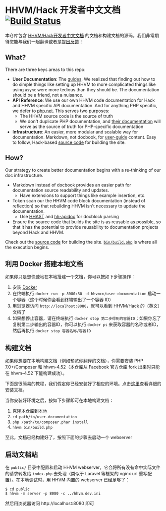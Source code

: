 # HHVM/Hack 开发者中文文档 [![Build Status](https://travis-ci.org/hhvm/user-documentation.svg?branch=master)](https://travis-ci.org/hhvm/user-documentation)

本仓库包含 [HHVM/Hack开发者中文文档](https://github.com/hhvm-cn/user-documentation) 的文档和构建文档的源码，我们非常期待您能与我们一起翻译或者是[提出反馈](https://github.com/hhvm-cn/user-documentation/issues/new)！

## What?

There are three keys areas to this repo:

* **User Documentation**: The [guides](https://github.com/hhvm/user-documentation/tree/master/guides). We realized that finding out how to do simple things like setting up HHVM to more complicated things like using `async` were more tedious than they should be. The documentation should be a friend, not a nuisance.
* **API Reference**: We use our own HHVM code documentation for Hack and HHVM specific API documentation. And for anything PHP specific, we defer to [php.net](http://php.net). This serves two purposes:
    - The HHVM source code is the source of truth
    - We don't duplicate PHP documentation, and [their documentation](http://php.net) will serve as the source of truth for PHP-specific documentation
* **Infrastructure**: An easier, more modular and scalable way for documentation. Markdown, not docbook, for [user-guide](https://github.com/hhvm/user-documentation/tree/master/guides) content. Easy to follow, Hack-based [source code](https://github.com/hhvm/user-documentation/tree/master/src) for building the site.

## How?

Our strategy to create better documentation begins with a re-thinking of our doc infrastructure.

* Markdown instead of docbook provides an easier path for documentation source readability and updates.
    - Have extensions to support things like example insertion, etc.
* Token scan our the HHVM code block documentation (instead of reflection) so that rebuilding HHVM isn't necessary to update the documentation.
  - Use [HHAST](https://github.com/hhvm/hhast) and [hh-apidoc](https://github.com/hhvm/hh-apidoc) for docblock parsing
* Ensure the source code that builds the site is as reusable as possible, so that it has the potential to provide reusability to documentation projects beyond Hack and HHVM.

Check out the [source code](https://github.com/hhvm/user-documentation/tree/master/src) for building the site. [`bin/build.php`](https://github.com/hhvm/user-documentation/blob/master/bin/build.php) is where all the execution begins.

## 利用 Docker 搭建本地文档

如果你只是想快速地在本地搭建一个文档，你可以按如下步骤操作：

1. 安装 [Docker](https://docs.docker.com/engine/installation/)
2. 在终端执行 `docker run -p 8080:80 -d hhvmcn/user-documentation` 启动一个容器（这个时候你会看到终端输出了一个容器 ID）
3. 用浏览器访问 `http://localhost:8080`，就可以看到 HHVM/Hack 的（英文）文档了
4. 如果想停止容器，请在终端执行 `docker stop 第二步得到的容器ID`；如果你忘了复制第二步输出的容器ID，你可以执行 `docker ps` 来获取容器的名称或者ID，然后再执行 `docker stop 容器名称/容器ID`

## 构建文档

如果你想要在本地构建文档（例如预览你翻译的文档），你需要安装 PHP 7.0+/Composer 和 hhvm-4.52（本仓库从 Facebook 官方仓库 fork 出来时只能在 hhvm-4.52 下能构建成功）。

下面是很简易的教程，我们假定你已经安装好了相应的环境。点击[这里](installation-detailed.md)查看详细的安装文档。

当你安装好环境之后，按如下步骤即可在本地构建文档：

1. 克隆本仓库到本地
2. `cd path/to/user-documentation`
3. `php /path/to/composer.phar install`
4. `hhvm bin/build.php`

至此，文档已经构建好了，按照下面的步骤去启动一个 webserver

## 启动文档站

在 `public/` 目录中配置和启动 HHVM webserver，它会将所有没有命中实际文件的请求转发给 `index.php` 去处理（类似于 Laravel 等框架的 nginx url 重写配置）。在本地调试时，用 HHVM 内置的 webserver 已经足够了：

```
$ cd public
$ hhvm -m server -p 8080 -c ../hhvm.dev.ini
```

然后用浏览器访问 http://localhost:8080 即可
